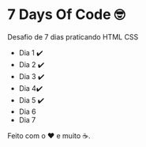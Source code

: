 # 7 Days Of Code :nerd_face:
 Desafio de 7 dias praticando HTML CSS

- Dia 1 :heavy_check_mark:
- Dia 2 :heavy_check_mark:
- Dia 3 :heavy_check_mark:
- Dia 4:heavy_check_mark:
- Dia 5 :heavy_check_mark:
- Dia 6
- Dia 7

Feito com o :heart: e muito :coffee:.
